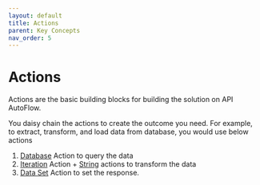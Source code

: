 ```yaml
---
layout: default
title: Actions
parent: Key Concepts
nav_order: 5
---
```


# Actions
Actions are the basic building blocks for building the solution on API AutoFlow.

You daisy chain the actions to create the outcome you need. For example, to extract, transform, and load data from database, you would use below actions

1. [Database]() Action to query the data
2. [Iteration]() Action + [String]() actions to transform the data
3. [Data Set]() Action to set the response.
